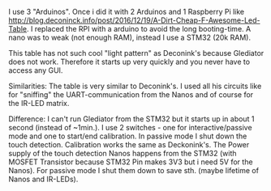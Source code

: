 I use 3 "Arduinos". Once i did it with 2 Arduinos and 1 Raspberry Pi like http://blog.deconinck.info/post/2016/12/19/A-Dirt-Cheap-F-Awesome-Led-Table. 
I replaced the RPI with a arduino to avoid the long booting-time. A nano was to weak (not enough RAM), instead I use a STM32 (20k RAM).


This table has not such cool "light pattern" as Deconink's because Glediator does not work.
Therefore it starts up very quickly and you never have to access any GUI. 


Similarities:
The table is very similar to Deconink's. 
I used all his circuits like for "sniffing" the UART-communication from the Nanos and of course for the IR-LED matrix.


Difference:
I can't run Glediator from the STM32 but it starts up in about 1 second (instead of ~1min.).
I use 2 switches - one for interactive/passive mode and one to start/end calibration. 
In passive mode I shut down the touch detection. Calibration works the same as Deckonink's. 
The Power supply of the touch detection Nanos happens from the STM32 (with MOSFET Transistor because STM32 Pin makes 3V3 but i need 5V for the Nanos). 
For passive mode I shut them down to save sth. (maybe lifetime of Nanos and IR-LEDs).

